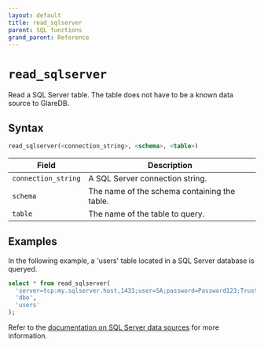 ```yaml
---
layout: default
title: read_sqlserver
parent: SQL functions
grand_parent: Reference
---
```


# `read_sqlserver`

Read a SQL Server table. The table does not have to be a known data source to
GlareDB.

## Syntax

```sql
read_sqlserver(<connection_string>, <schema>, <table>)
```

| Field               | Description                                  |
| ------------------- | -------------------------------------------- |
| `connection_string` | A SQL Server connection string.              |
| `schema`            | The name of the schema containing the table. |
| `table`             | The name of the table to query.              |

## Examples

In the following example, a 'users' table located in a SQL Server database is
queryed.

```sql
select * from read_sqlserver(
  'server=tcp:my.sqlserver.host,1433;user=SA;password=Password123;TrustServerCertificate=true',
  'dbo',
  'users'
);
```

Refer to the [documentation on SQL Server data sources] for more information.

[documentation on SQL Server data sources]: /data-sources/sql-server
